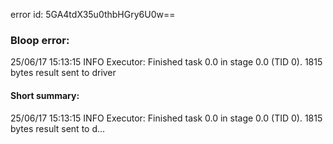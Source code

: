 error id: 5GA4tdX35u0thbHGry6U0w==
### Bloop error:

25/06/17 15:13:15 INFO Executor: Finished task 0.0 in stage 0.0 (TID 0). 1815 bytes result sent to driver
#### Short summary: 

25/06/17 15:13:15 INFO Executor: Finished task 0.0 in stage 0.0 (TID 0). 1815 bytes result sent to d...